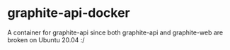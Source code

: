 # graphite-api-docker
A container for graphite-api since both graphite-api and graphite-web are broken on Ubuntu 20.04 :/
